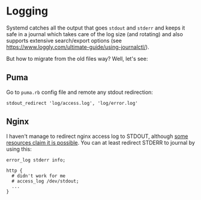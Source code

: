# Logging

Systemd catches all the output that goes `stdout` and `stderr` and keeps
it safe in a journal which takes care of the log size (and rotating) and
also supports extensive search/export options (see https://www.loggly.com/ultimate-guide/using-journalctl/).

But how to migrate from the old files way? Well, let's see:

## Puma

Go to `puma.rb` config file and remote any stdout redirection:

    stdout_redirect 'log/access.log', 'log/error.log'

## Nginx

I haven't manage to redirect nginx access log to STDOUT, although [some resources
claim it is possible](http://stackoverflow.com/questions/22541333/have-nginx-access-log-and-error-log-log-to-stdout-and-stderr-of-master-process). You can at least redirect STDERR to journal by using this:

    error_log stderr info;

    http {
      # didn't work for me
      # access_log /dev/stdout;
      ...
    }

